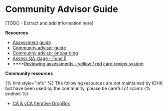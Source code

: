 # Community Advisor Guide

\[TODO - Extract and add information here\]

**Resources**

* [Assessment guide](https://docs.google.com/document/d/1Fn1CQHK_TNSaybQtnxvI9DZJ9PAufZelBEfOLWbp-gw/edit#heading=h.nvn8rjkdb8jh)
* [Community advisor guide](https://docs.google.com/document/d/1QkdaFK1tigrSI40iMeV3UP9GyTGsoqVmCUp7OJz0WFs)
* [Community advisor onboarding](https://docs.google.com/document/d/16aq9dNudJ5S3TEVQhBgRznTCoaF8SQezyActtVhec8E/edit#)
* [Assess QA stage - Fund 5](https://docs.google.com/document/d/1R3il7CjEjp-b_-dXK9jQwgWsyrnAYDzL_i_SHlVsZlM/edit?pli=1)
* \*\*\*\*[Reviewing assessments - yellow / red card review system](https://docs.google.com/document/d/1LTw7iY-_XJ5welSUk-olRvkfyVuOIPcR_iAgqbnZv8c/edit)

**Community resources**

{% hint style="info" %}
The following resources are not maintained by IOHK but have been used by the community, please be careful of scams
{% endhint %}

* [CA & vCA Iterative DropBox](https://docs.google.com/document/d/1-_463rk9GJxhwrEQoI2q7E7uAjY8mXZPm40bdluQ4KQ/edit)

